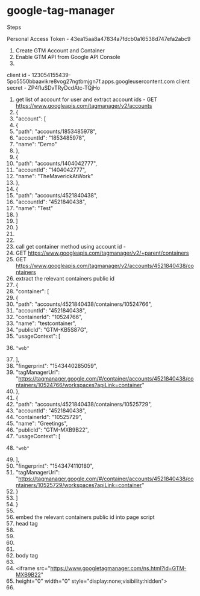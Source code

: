 # google-tag-manager
Steps

Personal Access Token - 43ea15aa8a47834a7fdcb0a16538d747efa2abc9

1. Create GTM Account and Container
2. Enable GTM API from Google API Console
3. 

client id - 123054155439-5po5550bbaavikre8vog27ngtbmjgn7f.apps.googleusercontent.com
client secret - ZP4fluSDvTRyDcdAtc-TQjHo


1. get list of account for user and extract account ids - GET https://www.googleapis.com/tagmanager/v2/accounts 
2. {
3.  "account": [
4.   {
5.    "path": "accounts/1853485978",
6.    "accountId": "1853485978",
7.    "name": "Demo"
8.   },
9.   {
10.    "path": "accounts/1404042777",
11.    "accountId": "1404042777",
12.    "name": "TheMaverickAtWork"
13.   },
14.   {
15.    "path": "accounts/4521840438",
16.    "accountId": "4521840438",
17.    "name": "Test"
18.   }
19.  ]
20. }
21. 
22. 
23. call get container method using account id - 
24. GET https://www.googleapis.com/tagmanager/v2/+parent/containers
25. GET https://www.googleapis.com/tagmanager/v2/accounts/4521840438/containers
26. extract the relevant containers public id
27. {
28.  "container": [
29.   {
30.    "path": "accounts/4521840438/containers/10524766",
31.    "accountId": "4521840438",
32.    "containerId": "10524766",
33.    "name": "testcontainer",
34.    "publicId": "GTM-KB5S87G",
35.    "usageContext": [
36.     "web"
37.    ],
38.    "fingerprint": "1543440285059",
39.    "tagManagerUrl": "https://tagmanager.google.com/#/container/accounts/4521840438/containers/10524766/workspaces?apiLink=container"
40.   },
41.   {
42.    "path": "accounts/4521840438/containers/10525729",
43.    "accountId": "4521840438",
44.    "containerId": "10525729",
45.    "name": "Greetings",
46.    "publicId": "GTM-MXB9B22",
47.    "usageContext": [
48.     "web"
49.    ],
50.    "fingerprint": "1543474110180",
51.    "tagManagerUrl": "https://tagmanager.google.com/#/container/accounts/4521840438/containers/10525729/workspaces?apiLink=container"
52.   }
53.  ]
54. }
55. 
56. embed the relevant containers public id into page script
57. head tag
58. <!-- Google Tag Manager -->
59. <script>(function(w,d,s,l,i){w[l]=w[l]||[];w[l].push({'gtm.start':
60. new Date().getTime(),event:'gtm.js'});var f=d.getElementsByTagName(s)[0],
61. j=d.createElement(s),dl=l!='dataLayer'?'&l='+l:'';j.async=true;j.src=
62. 'https://www.googletagmanager.com/gtm.js?id='+i+dl;f.parentNode.insertBefore(j,f);
63. })(window,document,'script','dataLayer','GTM-MXB9B22');</script>
64. <!-- End Google Tag Manager -->
65. 
66. body tag
67. <!-- Google Tag Manager (noscript) -->
68. <noscript><iframe src="https://www.googletagmanager.com/ns.html?id=GTM-MXB9B22"
69. height="0" width="0" style="display:none;visibility:hidden"></iframe></noscript>
70. <!-- End Google Tag Manager (noscript) -->
